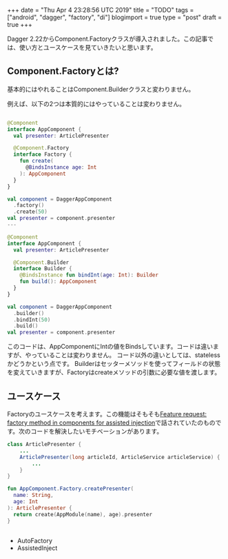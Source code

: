 +++
date = "Thu Apr  4 23:28:56 UTC 2019"
title = "TODO"
tags = ["android", "dagger", "factory", "di"]
blogimport = true
type = "post"
draft = true
+++

Dagger 2.22からComponent.Factoryクラスが導入されました。この記事では、使い方とユースケースを見ていきたいと思います。

## Component.Factoryとは?

基本的にはやれることはComponent.Builderクラスと変わりません。

例えば、以下の2つは本質的にはやっていることは変わりません。

```kotlin

@Component
interface AppComponent {
  val presenter: ArticlePresenter

  @Component.Factory
  interface Factory {
    fun create(
      @BindsInstance age: Int
    ): AppComponent
  }
}

val component = DaggerAppComponent
  .factory()
  .create(50)
val presenter = component.presenter
---

@Component
interface AppComponent {
  val presenter: ArticlePresenter

  @Component.Builder
  interface Builder {
    @BindsInstance fun bindInt(age: Int): Builder
    fun build(): AppComponent
  }
}

val component = DaggerAppComponent
  .builder()
  .bindInt(50)
  .build()
val presenter = component.presenter
```

このコードは、AppComponentにIntの値をBindsしています。コードは違いますが、やっていることは変わりません。
コード以外の違いとしては、statelessかどうかという点です。
Builderはセッターメソッドを使ってフィールドの状態を変えていきますが、Factoryはcreateメソッドの引数に必要な値を渡します。

## ユースケース

Factoryのユースケースを考えます。この機能はそもそも[Feature request: factory method in components for assisted injection](https://github.com/google/dagger/issues/935)で話されていたのものです。次のコードを解決したいモチベーションがあります。

```java
class ArticlePresenter {
	...
	ArticlePresenter(long articleId, ArticleService articleService) {
		...
	}
}
```

```kotlin
fun AppComponent.Factory.createPresenter(
  name: String,
  age: Int
): ArticlePresenter {
  return create(AppModule(name), age).presenter
}
```

##

- AutoFactory
- AssistedInject
